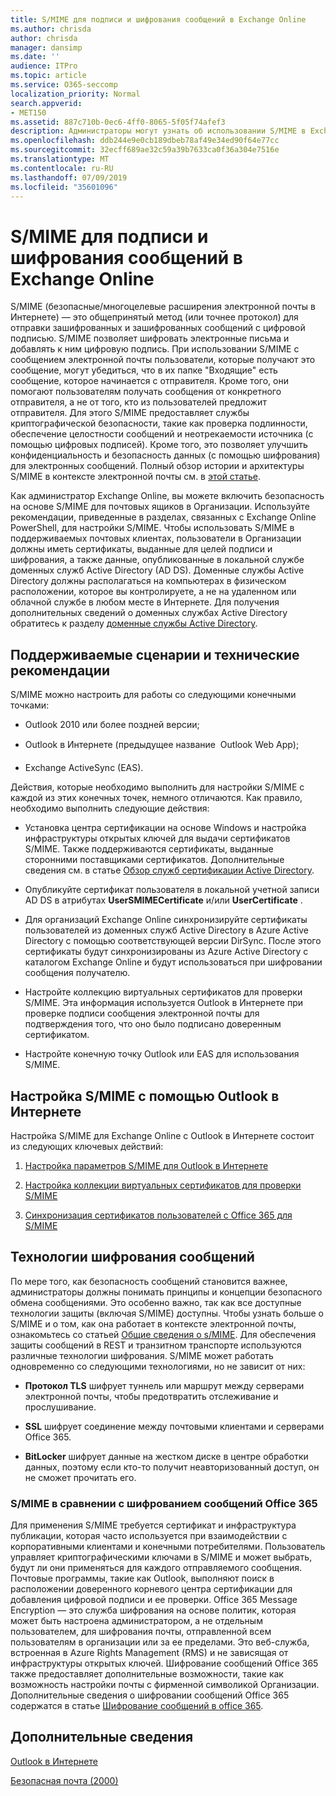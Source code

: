 ```yaml
---
title: S/MIME для подписи и шифрования сообщений в Exchange Online
ms.author: chrisda
author: chrisda
manager: dansimp
ms.date: ''
audience: ITPro
ms.topic: article
ms.service: O365-seccomp
localization_priority: Normal
search.appverid:
- MET150
ms.assetid: 887c710b-0ec6-4ff0-8065-5f05f74afef3
description: Администраторы могут узнать об использовании S/MIME в Exchange Online.
ms.openlocfilehash: ddb244e9e0cb189dbeb78af49e34ed90f64e77cc
ms.sourcegitcommit: 32ecff689ae32c59a39b7633ca0f36a304e7516e
ms.translationtype: MT
ms.contentlocale: ru-RU
ms.lasthandoff: 07/09/2019
ms.locfileid: "35601096"
---
```

# <a name="smime-for-message-signing-and-encryption-in-exchange-online"></a>S/MIME для подписи и шифрования сообщений в Exchange Online

S/MIME (безопасные/многоцелевые расширения электронной почты в Интернете) — это общепринятый метод (или точнее протокол) для отправки зашифрованных и зашифрованных сообщений с цифровой подписью. S/MIME позволяет шифровать электронные письма и добавлять к ним цифровую подпись. При использовании S/MIME с сообщением электронной почты пользователи, которые получают это сообщение, могут убедиться, что в их папке "Входящие" есть сообщение, которое начинается с отправителя. Кроме того, они помогают пользователям получать сообщения от конкретного отправителя, а не от того, кто из пользователей предложит отправителя. Для этого S/MIME предоставляет службы криптографической безопасности, такие как проверка подлинности, обеспечение целостности сообщений и неотрекаемости источника (с помощью цифровых подписей). Кроме того, это позволяет улучшить конфиденциальность и безопасность данных (с помощью шифрования) для электронных сообщений. Полный обзор истории и архитектуры S/MIME в контексте электронной почты см. в [этой статье](https://go.microsoft.com/fwlink/?LinkID=393948).

Как администратор Exchange Online, вы можете включить безопасность на основе S/MIME для почтовых ящиков в Организации. Используйте рекомендации, приведенные в разделах, связанных с Exchange Online PowerShell, для настройки S/MIME. Чтобы использовать S/MIME в поддерживаемых почтовых клиентах, пользователи в Организации должны иметь сертификаты, выданные для целей подписи и шифрования, а также данные, опубликованные в локальной службе доменных служб Active Directory (AD DS). Доменные службы Active Directory должны располагаться на компьютерах в физическом расположении, которое вы контролируете, а не на удаленном или облачной службе в любом месте в Интернете. Для получения дополнительных сведений о доменных службах Active Directory обратитесь к разделу [доменные службы Active Directory](https://go.microsoft.com/fwlink/?LinkID=394064).

## <a name="supported-scenarios-and-technical-considerations"></a>Поддерживаемые сценарии и технические рекомендации

S/MIME можно настроить для работы со следующими конечными точками:

- Outlook 2010 или более поздней версии;

- Outlook в Интернете (предыдущее название  Outlook Web App);

- Exchange ActiveSync (EAS).

Действия, которые необходимо выполнить для настройки S/MIME с каждой из этих конечных точек, немного отличаются. Как правило, необходимо выполнить следующие действия:

- Установка центра сертификации на основе Windows и настройка инфраструктуры открытых ключей для выдачи сертификатов S/MIME. Также поддерживаются сертификаты, выданные сторонними поставщиками сертификатов. Дополнительные сведения см. в статье [Обзор служб сертификации Active Directory](https://technet.microsoft.com/library/hh831740.aspx).

- Опубликуйте сертификат пользователя в локальной учетной записи AD DS в атрибутах **UserSMIMECertificate** и/или **UserCertificate** .

- Для организаций Exchange Online синхронизируйте сертификаты пользователей из доменных служб Active Directory в Azure Active Directory с помощью соответствующей версии DirSync. После этого сертификаты будут синхронизированы из Azure Active Directory с каталогом Exchange Online и будут использоваться при шифровании сообщения получателю.

- Настройте коллекцию виртуальных сертификатов для проверки S/MIME. Эта информация используется Outlook в Интернете при проверке подписи сообщения электронной почты для подтверждения того, что оно было подписано доверенным сертификатом.

- Настройте конечную точку Outlook или EAS для использования S/MIME.

## <a name="setup-smime-with-outlook-on-the-web"></a>Настройка S/MIME с помощью Outlook в Интернете

Настройка S/MIME для Exchange Online с Outlook в Интернете состоит из следующих ключевых действий:

1. [Настройка параметров S/MIME для Outlook в Интернете](configure-s-mime-settings-for-outlook-web-app.md)

2. [Настройка коллекции виртуальных сертификатов для проверки S/MIME](set-up-virtual-certificate-collection-to-validate-s-mime.md)

3. [Синхронизация сертификатов пользователей с Office 365 для S/MIME](sync-user-certificates-to-office-365-for-s-mime.md)

## <a name="related-message-encryption-technologies"></a>Технологии шифрования сообщений

По мере того, как безопасность сообщений становится важнее, администраторы должны понимать принципы и концепции безопасного обмена сообщениями. Это особенно важно, так как все доступные технологии защиты (включая S/MIME) доступны. Чтобы узнать больше о S/MIME и о том, как она работает в контексте электронной почты, ознакомьтесь со статьей [Общие сведения о s/MIME](https://go.microsoft.com/fwlink/?LinkID=393948). Для обеспечения защиты сообщений в REST и транзитном транспорте используются различные технологии шифрования. S/MIME может работать одновременно со следующими технологиями, но не зависит от них:

- **Протокол TLS** шифрует туннель или маршрут между серверами электронной почты, чтобы предотвратить отслеживание и прослушивание.

- **SSL** шифрует соединение между почтовыми клиентами и серверами Office 365.

- **BitLocker** шифрует данные на жестком диске в центре обработки данных, поэтому если кто-то получит неавторизованный доступ, он не сможет прочитать его.

### <a name="smime-compared-with-office-365-message-encryption"></a>S/MIME в сравнении с шифрованием сообщений Office 365

Для применения S/MIME требуется сертификат и инфраструктура публикации, которая часто используется при взаимодействии с корпоративными клиентами и конечными потребителями. Пользователь управляет криптографическими ключами в S/MIME и может выбрать, будут ли они применяться для каждого отправляемого сообщения. Почтовые программы, такие как Outlook, выполняют поиск в расположении доверенного корневого центра сертификации для добавления цифровой подписи и ее проверки. Office 365 Message Encryption — это служба шифрования на основе политик, которая может быть настроена администратором, а не отдельным пользователем, для шифрования почты, отправленной всем пользователям в организации или за ее пределами. Это веб-служба, встроенная в Azure Rights Management (RMS) и не зависящая от инфраструктуры открытых ключей. Шифрование сообщений Office 365 также предоставляет дополнительные возможности, такие как возможность настройки почты с фирменной символикой Организации. Дополнительные сведения о шифровании сообщений Office 365 содержатся в статье [Шифрование сообщений в office 365](https://go.microsoft.com/fwlink/?LinkID=392525).

## <a name="more-information"></a>Дополнительные сведения

[Outlook в Интернете](http://technet.microsoft.com/library/3814b665-01e8-4881-9a44-163f14789ee4.aspx)

[Безопасная почта (2000)](https://technet.microsoft.com/en-us/library/cc962043.aspx)
